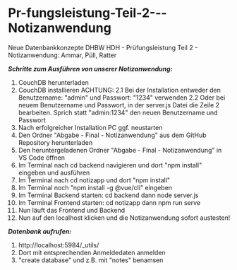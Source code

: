 # Pr-fungsleistung-Teil-2---Notizanwendung
Neue Datenbankkonzepte DHBW HDH - Prüfungsleistung Teil 2 - Notizanwendung: Ammar, Püll, Ratter


***Schritte zum Ausführen von unserer Notizanwendung:***
1. CouchDB herunterladen
2. CouchDB installieren
ACHTUNG:
2.1 Bei der Installation entweder den Benutzername: "admin" und Passwort: "1234" verwenden
2.2 Oder bei neuem Benutzername und Passwort, in der server.js Datei die Zeile 2 bearbeiten. Sprich statt "admin:1234" den neuen Benutzername und Passwort
3. Nach erfolgreicher Installation PC ggf. neustarten
4. Den Ordner "Abgabe - Final - Notizanwendung" aus dem GitHub Repository herunterladen
5. Den heruntergeladenen Ordner "Abgabe - Final - Notizanwendung" in VS Code öffnen
6. Im Terminal nach cd backend navigieren und dort "npm install" eingeben und ausführen
7. Im Terminal nach cd notizapp und dort "npm install"
8. Im Terminal noch "npm install -g @vue/cli" eingeben
9. Im Terminal Backend starten: cd backend dann node server.js
10. Im Terminal Frontend starten: cd notizapp dann npm run serve
11. Nun läuft das Frontend und Backend
12. Nun auf den localhost klicken und die Notizanwendung sofort austesten!

***Datenbank aufrufen:***
1. http://localhost:5984/_utils/
2. Dort mit entsprechenden Anmeldedaten anmelden
3. "create database" und z.B. mit "notes" benamsen
   

